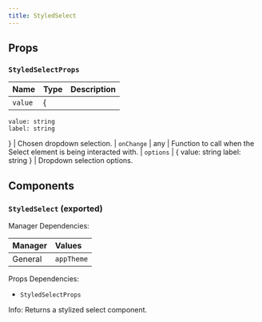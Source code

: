 ```yaml
---
title: StyledSelect
---
```


## Props

### `StyledSelectProps`

| Name | Type | Description                                                          |
| :--- | :--- | :------------------------------------------------------------------- |
| `value` | {
    value: string
    label: string
  } | Chosen dropdown selection.
| `onChange` | any | Function to call when the Select element is being interacted with.
| `options` | {
    value: string
    label: string
  } | Dropdown selection options.

## Components

### `StyledSelect` (exported)

Manager Dependencies:

| Manager | Values                                                          |
| :--- | :------------------------------------------------------------------- |
| General | `appTheme`

Props Dependencies:
- `StyledSelectProps`

Info: Returns a stylized select component.
